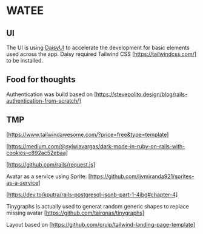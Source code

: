# WATEE

## UI
The UI is using [DaisyUI](https://daisyui.com/) to accelerate the development for basic elements used across the app. Daisy required Tailwind CSS [https://tailwindcss.com/] to be installed.

## Food for thoughts

Authentication was build based on [https://stevepolito.design/blog/rails-authentication-from-scratch/]

## TMP
[https://www.tailwindawesome.com/?price=free&type=template]

[https://medium.com/@sylwiavargas/dark-mode-in-ruby-on-rails-with-cookies-c892ac52ebaa]

[https://github.com/rails/request.js]

Avatar as a service using Sprite: [https://github.com/ljvmiranda921/sprites-as-a-service]

[https://dev.to/kputra/rails-postgresql-jsonb-part-1-4ibg#chapter-4]

Tinygraphs is actually used to generat random generic shapes to replace missing avatar [https://github.com/taironas/tinygraphs]

Layout based on [https://github.com/cruip/tailwind-landing-page-template]

